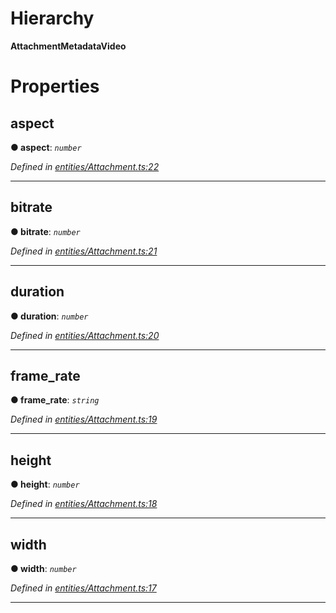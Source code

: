 

# Hierarchy

**AttachmentMetadataVideo**

# Properties

<a id="aspect"></a>

##  aspect

**● aspect**: *`number`*

*Defined in [entities/Attachment.ts:22](https://github.com/lagunehq/core/blob/dae58ab/src/entities/Attachment.ts#L22)*

___
<a id="bitrate"></a>

##  bitrate

**● bitrate**: *`number`*

*Defined in [entities/Attachment.ts:21](https://github.com/lagunehq/core/blob/dae58ab/src/entities/Attachment.ts#L21)*

___
<a id="duration"></a>

##  duration

**● duration**: *`number`*

*Defined in [entities/Attachment.ts:20](https://github.com/lagunehq/core/blob/dae58ab/src/entities/Attachment.ts#L20)*

___
<a id="frame_rate"></a>

##  frame_rate

**● frame_rate**: *`string`*

*Defined in [entities/Attachment.ts:19](https://github.com/lagunehq/core/blob/dae58ab/src/entities/Attachment.ts#L19)*

___
<a id="height"></a>

##  height

**● height**: *`number`*

*Defined in [entities/Attachment.ts:18](https://github.com/lagunehq/core/blob/dae58ab/src/entities/Attachment.ts#L18)*

___
<a id="width"></a>

##  width

**● width**: *`number`*

*Defined in [entities/Attachment.ts:17](https://github.com/lagunehq/core/blob/dae58ab/src/entities/Attachment.ts#L17)*

___

